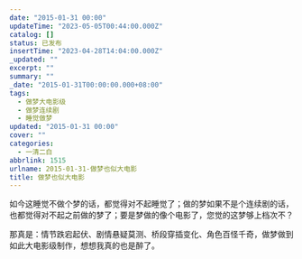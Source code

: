 ```yaml
---
date: "2015-01-31 00:00"
updateTime: "2023-05-05T00:44:00.000Z"
catalog: []
status: 已发布
insertTime: "2023-04-28T14:04:00.000Z"
_updated: ""
excerpt: ""
summary: ""
_date: "2015-01-31T00:00:00.000+08:00"
tags:
  - 做梦大电影级
  - 做梦连续剧
  - 睡觉做梦
updated: "2015-01-31 00:00"
cover: ""
categories:
  - 一清二白
abbrlink: 1515
urlname: 2015-01-31-做梦也似大电影
title: 做梦也似大电影
---
```


如今这睡觉不做个梦的话，都觉得对不起睡觉了；做的梦如果不是个连续剧的话，也都觉得对不起之前做的梦了；要是梦做的像个电影了，您觉的这梦够上档次不？

那真是：情节跌宕起伏、剧情悬疑莫测、桥段穿插变化、角色百怪千奇，做梦做到如此大电影级制作，想想我真的也是醉了。
